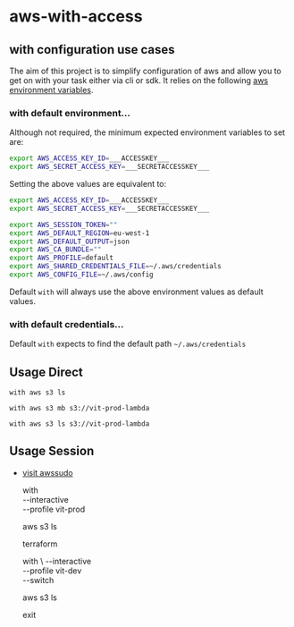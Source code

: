 #   aws-with-access

##  with configuration use cases

The aim of this project is to simplify configuration of aws and allow you to get on with your task either via cli or sdk.
It relies on the following [aws environment variables](https://docs.aws.amazon.com/cli/latest/userguide/cli-environment.html).

### with default environment...

Although not required, the minimum expected environment variables to set are:

```bash
export AWS_ACCESS_KEY_ID=___ACCESSKEY___
export AWS_SECRET_ACCESS_KEY=___SECRETACCESSKEY___
```

Setting the above values are equivalent to:

```bash
export AWS_ACCESS_KEY_ID=___ACCESSKEY___
export AWS_SECRET_ACCESS_KEY=___SECRETACCESSKEY___

export AWS_SESSION_TOKEN=""
export AWS_DEFAULT_REGION=eu-west-1
export AWS_DEFAULT_OUTPUT=json
export AWS_CA_BUNDLE=""
export AWS_PROFILE=default
export AWS_SHARED_CREDENTIALS_FILE=~/.aws/credentials
export AWS_CONFIG_FILE=~/.aws/config
```
Default `with` will always use the above environment values as default values.

### with default credentials...

Default `with` expects to find the default path `~/.aws/credentials`

##  Usage Direct

    with aws s3 ls 

    with aws s3 mb s3://vit-prod-lambda
    
    with aws s3 ls s3://vit-prod-lambda
    
##  Usage Session

- [visit awssudo](https://github.com/JSainsburyPLC/awssudo#usage)

    with \
    --interactive \
    --profile vit-prod 
   
    aws s3 ls
    
    terraform
    
    with \ 
    --interactive \
    --profile vit-dev \
    --switch 
    
    aws s3 ls
    
    exit
    
